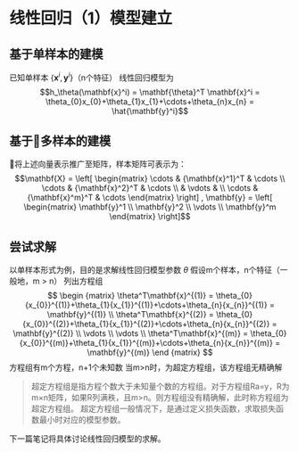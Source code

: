 # 线性回归（1）模型建立
<script type="text/javascript" src="http://cdn.mathjax.org/mathjax/latest/MathJax.js?config=default"></script>
## 基于单样本的建模

已知单样本 $\{\mathbf{x}^i, \mathbf{y}^i\}$（n个特征）
线性回归模型为 $$h_\theta(\mathbf{x}^i) = \mathbf{\theta}^T \mathbf{x}^i = \theta_{0}x_{0}+\theta_{1}x_{1}+\cdots+\theta_{n}x_{n} = \hat{\mathbf{y}^i}$$

## 基于多样本的建模

将上述向量表示推广至矩阵，样本矩阵可表示为：
$$\mathbf{X} = \left[
    \begin{matrix}
      \cdots & {\mathbf{x}^1}^T & \cdots \\  
      \cdots & {\mathbf{x}^2}^T & \cdots \\ 
       & \vdots &                        \\
      \cdots & {\mathbf{x}^m}^T & \cdots
    \end{matrix}
  \right] , 
  \mathbf{y} = \left[
    \begin{matrix}
      \mathbf{y}^1 \\
      \mathbf{y}^2 \\
      \vdots       \\
      \mathbf{y}^m
    \end{matrix}  
  \right]$$

## 尝试求解
以单样本形式为例，目的是求解线性回归模型参数 $\theta$
假设m个样本，n个特征（一般地，m > n）
列出方程组
$$
  \begin {matrix}
    \theta^T\mathbf{x}^{(1)} = \theta_{0}{x_{0}}^{(1)}+\theta_{1}{x_{1}}^{(1)}+\cdots+\theta_{n}{x_{n}}^{(1)} = \mathbf{y}^{(1)} \\
    \theta^T\mathbf{x}^{(2)} = \theta_{0}{x_{0}}^{(2)}+\theta_{1}{x_{1}}^{(2)}+\cdots+\theta_{n}{x_{n}}^{(2)} = \mathbf{y}^{(2)} \\
    \vdots   \\
    \vdots   \\
    \theta^T\mathbf{x}^{(m)} = \theta_{0}{x_{0}}^{(m)}+\theta_{1}{x_{1}}^{(m)}+\cdots+\theta_{n}{x_{n}}^{(m)} = \mathbf{y}^{(m)}
  \end {matrix}
$$
方程组有m个方程，n+1个未知数
当m>n时，为超定方程组，该方程组无精确解
> 超定方程组是指方程个数大于未知量个数的方程组。对于方程组Ra=y，R为m×n矩阵，如果R列满秩，且m>n。则方程组没有精确解，此时称方程组为超定方程组。
超定方程组一般情况下，是通过定义损失函数，求取损失函数最小时对应的模型参数。

下一篇笔记将具体讨论线性回归模型的求解。